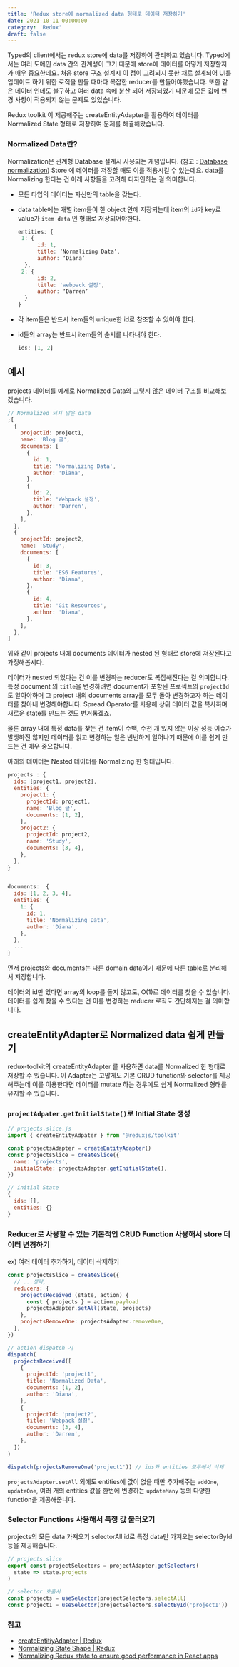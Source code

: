 ```yaml
---
title: 'Redux store에 normalized data 형태로 데이터 저장하기'
date: 2021-10-11 00:00:00
category: 'Redux'
draft: false
---
```


Typed의 client에서는 redux store에 data를 저장하여 관리하고 있습니다. Typed에서는 여러 도메인 data 간의 관계성이 크기 때문에 store에 데이터를 어떻게 저장할지가 매우 중요한데요. 처음 store 구조 설계시 이 점이 고려되지 못한 채로 설계되어 UI를 업데이트 하기 위한 로직을 만들 때마다 복잡한 reducer를 만들어야했습니다. 또한 같은 데이터 인데도 불구하고 여러 data 속에 분산 되어 저장되었기 때문에 모든 값에 변경 사항이 적용되지 않는 문제도 있었습니다.

Redux toolkit 이 제공해주는 createEntityAdapter를 활용하여 데이터를 Normalized State 형태로 저장하여 문제를 해결해봤습니다.

### **Normalized Data란?**

Normalization은 관계형 Database 설계시 사용되는 개념입니다. (참고 : [Database normalization](https://en.wikipedia.org/wiki/Database_normalization)) Store 에 데이터를 저장할 때도 이를 적용시킬 수 있는데요. data를 Normalizing 한다는 건 아래 사항들을 고려해 디자인하는 걸 의미합니다.

- 모든 타입의 데이터는 자신만의 table을 갖는다.
- data table에는 개별 item들이 한 object 안에 저장되는데 item의 `id`가 key로 value가 `item data` 인 형태로 저장되어야한다.

  ```js
  entities: {
   1: {
  		id: 1,
  		title: ‘Normalizing Data’,
  		author: ‘Diana’
  	},
   2: {
  		id: 2,
  		title: 'webpack 설정',
  		author: ‘Darren’
  	}
  }
  ```

- 각 item들은 반드시 item들의 unique한 id로 참조할 수 있어야 한다.
- id들의 array는 반드시 item들의 순서를 나타내야 한다.
  ```js
  ids: [1, 2]
  ```

## 예시

projects 데이터를 예제로 Normalized Data와 그렇지 않은 데이터 구조를 비교해보겠습니다.

```js
// Normalized 되지 않은 data
;[
  {
    projectId: project1,
    name: 'Blog 글',
    documents: [
      {
        id: 1,
        title: 'Normalizing Data',
        author: 'Diana',
      },
      {
        id: 2,
        title: 'Webpack 설정',
        author: 'Darren',
      },
    ],
  },
  {
    projectId: project2,
    name: 'Study',
    documents: [
      {
        id: 3,
        title: 'ES6 Features',
        author: 'Diana',
      },
      {
        id: 4,
        title: 'Git Resources',
        author: 'Diana',
      },
    ],
  },
]
```

위와 같이 projects 내에 documents 데이터가 nested 된 형태로 store에 저장된다고 가정해봅시다.

데이터가 nested 되었다는 건 이를 변경하는 reducer도 복잡해진다는 걸 의미합니다. 특정 document 의 `title`을 변경하려면 document가 포함된 프로젝트의 `projectId`도 알아야하며 그 project 내의 documents array를 모두 돌아 변경하고자 하는 데이터를 찾아내 변경해야합니다. Spread Operator를 사용해 상위 데이터 값을 복사하며 새로운 state를 만드는 것도 번거롭겠죠.

물론 array 내에 특정 data를 찾는 건 item이 수백, 수천 개 있지 않는 이상 성능 이슈가 발생하진 않지만 데이터를 읽고 변경하는 일은 빈번하게 일어나기 때문에 이를 쉽게 만드는 건 매우 중요합니다.

아래의 데이터는 Nested 데이터를 Normalizing 한 형태입니다.

```js
projects : {
  ids: [project1, project2],
  entities: {
    project1: {
      projectId: project1,
      name: 'Blog 글',
      documents: [1, 2],
    },
    project2: {
      projectId: project2,
      name: 'Study',
      documents: [3, 4],
    },
  },
}


documents:  {
  ids: [1, 2, 3, 4],
  entities: {
    1: {
      id: 1,
      title: 'Normalizing Data',
      author: 'Diana',
    },
  },
  ...
}
```

먼저 projects와 documents는 다른 domain data이기 때문에 다른 table로 분리해서 저장합니다.

데이터의 id만 있다면 array의 loop를 돌지 않고도, O(1)로 데이터를 찾을 수 있습니다. 데이터를 쉽게 찾을 수 있다는 건 이를 변경하는 reducer 로직도 간단해지는 걸 의미합니다.

## createEntityAdapter로 Normalized data 쉽게 만들기

redux-toolkit의 createEntityAdapter 를 사용하면 data를 Normalized 한 형태로 저장할 수 있습니다. 이 Adapter는 고맙게도 기본 CRUD function와 selector를 제공해주는데 이를 이용한다면 데이터를 mutate 하는 경우에도 쉽게 Normalized 형태를 유지할 수 있습니다.

### `projectAdpater.getInitialState()`로 Initial State 생성

```js
// projects.slice.js
import { createEntityAdpater } from '@reduxjs/toolkit'

const projectsAdapter = createEntityAdapter()
const projectsSlice = createSlice({
  name: 'projects',
  initialState: projectsAdapter.getInitialState(),
})

// initial State
{
  ids: [],
  entities: {}
}
```

### Reducer로 사용할 수 있는 기본적인 CRUD Function 사용해서 store 데이터 변경하기

ex) 여러 데이터 추가하기, 데이터 삭제하기

```js
const projectsSlice = createSlice({
  // ...생략,
  reducers: {
    projectsReceived (state, action) {
      const { projects } = action.payload
      projectsAdapter.setAll(state, projects)
    },
    projectsRemoveOne: projectsAdapter.removeOne,
  },
})

// action dispatch 시
dispatch(
  projectsReceived([
    {
      projectId: 'project1',
      title: 'Normalized Data',
      documents: [1, 2],
      author: 'Diana',
    },
    {
      projectId: 'project2',
      title: 'Webpack 설정',
      documents: [3, 4],
      author: 'Darren',
    },
  ])
)

dispatch(projectsRemoveOne('project1')) // ids와 entities 모두에서 삭제
```

`projectsAdapter.setAll` 외에도 entities에 값이 없을 때만 추가해주는 `addOne`, `updateOne`, 여러 개의 entities 값을 한번에 변경하는 `updateMany` 등의 다양한 function을 제공해줍니다.

### Selector Functions 사용해서 특정 값 불러오기

projects의 모든 data 가져오기 selectorAll
id로 특정 data만 가져오는 selectorById 등을 제공해줍니다.

```js
// projects.slice
export const projectSelectors = projectAdapter.getSelectors(
  state => state.projects
)

// selector 호출시
const projects = useSelector(projectSelectors.selectAll)
const project1 = useSelector(projectSelectors.selectById('project1'))
```

### 참고

- [createEntitiyAdapter | Redux
  ](https://redux-toolkit.js.org/api/createEntityAdapter)
- [Normalizing State Shape | Redux](https://redux.js.org/usage/structuring-reducers/normalizing-state-shape)
- [Normalizing Redux state to ensure good performance in React apps](https://blog.saeloun.com/2021/09/23/normalize-redux-state.html)
